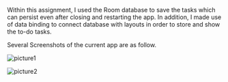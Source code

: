 Within this assignment, I used the Room database to save the tasks which can persist even after closing and restarting the app. In addition, I made use of data binding to connect database with layouts in order to store and show the to-do tasks.

Several Screenshots of the current app are as follow.

![picture1](https://raw.githubusercontent.com/Yiranluc/cs5520project/gh-pages/_posts/pictures/assignment_4_1.png)

![picture2](https://raw.githubusercontent.com/Yiranluc/cs5520project/gh-pages/_posts/pictures/assignment_4_2.png)

